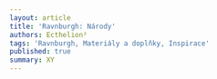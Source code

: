 ```yaml
---
layout: article
title: 'Ravnburgh: Národy'
authors: Ecthelion²
tags: 'Ravnburgh, Materiály a doplňky, Inspirace'
published: true
summary: XY
---
```

